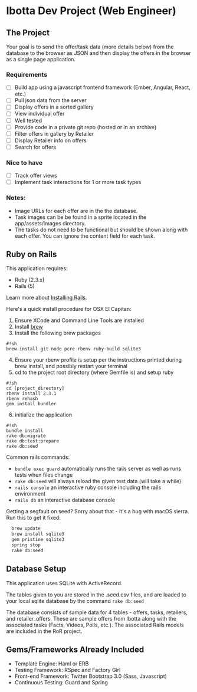 Ibotta Dev Project (Web Engineer)
=========

The Project
---
Your goal is to send the offer/task data (more details below) from the
database to the browser as JSON and then display the offers in the
browser as a single page application.

### Requirements
 * [ ] Build app using a javascript frontend framework (Ember,
   Angular, React, etc.)
 * [ ] Pull json data from the server
 * [ ] Display offers in a sorted gallery
 * [ ] View individual offer
 * [ ] Well tested
 * [ ] Provide code in a private git repo (hosted or in an archive)
 * [ ] Filter offers in gallery by Retailer
 * [ ] Display Retailer info on offers
 * [ ] Search for offers

### Nice to have
 * [ ] Track offer views
 * [ ] Implement task interactions for 1 or more task types

### Notes:

 * Image URLs for each offer are in the the database.
 * Task images can be be found in a sprite located in the app/assets/images directory.
 * The tasks do not need to be functional but should be shown along with each offer. You can ignore the content field for each task.


Ruby on Rails
---

This application requires:

* Ruby (2.3.x)
* Rails (5)

Learn more about [Installing Rails](http://railsapps.github.io/installing-rails.html).

Here's a quick install procedure for OSX El Capitan:

1. Ensure XCode and Command Line Tools are installed
2. Install [brew](http://brew.sh/)
3. Install the following brew packages
```
#!sh
brew install git node pcre rbenv ruby-build sqlite3
```
4. Ensure your rbenv profile is setup per the instructions printed during brew install, and possibly restart your terminal
5. cd to the project root directory (where Gemfile is) and setup ruby
```
#!sh
cd [project_directory]
rbenv install 2.3.1
rbenv rehash
gem install bundler
```
6. initialize the application
```
#!sh
bundle install
rake db:migrate
rake db:test:prepare
rake db:seed
```

Common rails commands:
* ```bundle exec guard``` automatically runs the rails server as well as runs tests when files change
* ```rake db:seed``` will always reload the given test data (will take a while)
* ```rails console``` an interactive ruby console including the rails environment
* ```rails db``` an interactive database console

Getting a segfault on seed?
Sorry about that - it's a bug with macOS sierra. Run this to get it fixed:

```sh
  brew update
  brew install sqlite3
  gem pristine sqlite3
  spring stop
  rake db:seed
```

Database Setup
---

This application uses SQLite with ActiveRecord.

The tables given to you are stored in the .seed.csv files, and are
loaded to your local sqlite database by the command ```rake db:seed```

The database consists of sample data for 4 tables - offers, tasks,
retailers, and retailer_offers. These are sample offers from Ibotta
along with the associated tasks (Facts, Videos, Polls, etc.). The
associated Rails models are included in the RoR project.

Gems/Frameworks Already Included
---
* Template Engine: Haml or ERB
* Testing Framework: RSpec and Factory Girl
* Front-end Framework: Twitter Bootstrap 3.0 (Sass, Javascript)
* Continuous Testing: Guard and Spring

